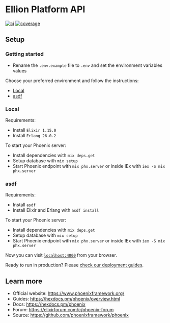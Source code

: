 # Ellion Platform API

[![ci](https://github.com/deolivtiago/ellionapi/actions/workflows/ci.yml/badge.svg)](https://github.com/deolivtiago/ellionapi/actions/workflows/ci.yml)
[![coverage](https://coveralls.io/repos/github/deolivtiago/ellionapi/badge.svg)](https://coveralls.io/github/deolivtiago/ellionapi)

## Setup

### Getting started

- Rename the `.env.example` file to `.env` and set the environment variables values

Choose your preferred environment and follow the instructions:

- [Local](https://github.com/deolivtiago/ellionapi/tree/dev#local)
- [asdf](https://github.com/deolivtiago/ellionapi/tree/dev#asdf)

### Local

Requirements:

- Install `Elixir 1.15.0`
- Install `Erlang 26.0.2`

To start your Phoenix server:

- Install dependencies with `mix deps.get`
- Setup database with `mix setup`
- Start Phoenix endpoint with `mix phx.server` or inside IEx with `iex -S mix phx.server`

### asdf

Requirements:

- Install `asdf`
- Install Elixir and Erlang with `asdf install`

To start your Phoenix server:

- Install dependencies with `mix deps.get`
- Setup database with `mix setup`
- Start Phoenix endpoint with `mix phx.server` or inside IEx with `iex -S mix phx.server`

Now you can visit [`localhost:4000`](http://localhost:4000) from your browser.

Ready to run in production? Please [check our deployment guides](https://hexdocs.pm/phoenix/deployment.html).

## Learn more

- Official website: https://www.phoenixframework.org/
- Guides: https://hexdocs.pm/phoenix/overview.html
- Docs: https://hexdocs.pm/phoenix
- Forum: https://elixirforum.com/c/phoenix-forum
- Source: https://github.com/phoenixframework/phoenix
